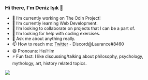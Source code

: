 ### Hi there, I'm Deniz Işık 👋

- 🔭 I’m currently working on The Odin Project!
- 🌱 I’m currently learning Web Development.
- 👯 I’m looking to collaborate on projects that I can be a part of.
- 🤔 I’m looking for help with coding exercises.
- 💬 Ask me about anything really.
- 📫 How to reach me: [Twitter](https://twitter.com/_laurance18_) - Discord@Laurance#8460
- 😄 Pronouns: He/Him
- ⚡ Fun fact: I like discussing/talking about philosophy, psychology, mythology, art, history related topics.

<img src="https://github-readme-stats.vercel.app/api?username=laurance18&count_private=true&show_icons=true&theme=tokyonight&cache_seconds=1800">
